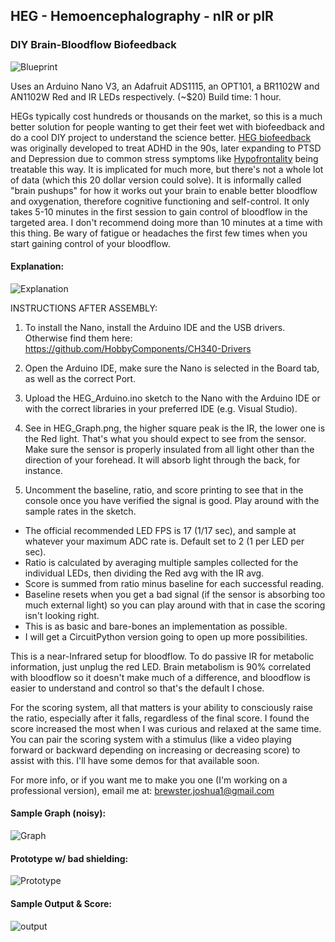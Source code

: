 ## HEG - Hemoencephalography - nIR or pIR
### DIY Brain-Bloodflow Biofeedback

![Blueprint](https://raw.githubusercontent.com/moothyknight/HEG_Arduino/master/HEG_Arduino_BP.png)


Uses an Arduino Nano V3, an Adafruit ADS1115, an OPT101, a BR1102W and AN1102W Red and IR LEDs respectively. (~$20)
Build time: 1 hour.

HEGs typically cost hundreds or thousands on the market, so this is a much better solution for people wanting to get their feet wet with biofeedback and do a cool DIY project to understand the science better. [HEG biofeedback](https://www.ncbi.nlm.nih.gov/pmc/articles/PMC4869785/) was originally developed to treat ADHD in the 90s, later expanding to PTSD and Depression due to common stress symptoms like [Hypofrontality](https://en.wikipedia.org/wiki/Hypofrontality) being treatable this way. It is implicated for much more, but there's not a whole lot of data (which this 20 dollar version could solve). It is informally called "brain pushups" for how it works out your brain to enable better bloodflow and oxygenation, therefore cognitive functioning and self-control. It only takes 5-10 minutes in the first session to gain control of bloodflow in the targeted area. I don't recommend doing more than 10 minutes at a time with this thing. Be wary of fatigue or headaches the first few times when you start gaining control of your bloodflow.


#### Explanation:
![Explanation](https://raw.githubusercontent.com/moothyknight/HEG_Arduino/master/HEGExplained.png)

INSTRUCTIONS AFTER ASSEMBLY:

1. To install the Nano, install the Arduino IDE and the USB drivers. Otherwise find them here: https://github.com/HobbyComponents/CH340-Drivers

2. Open the Arduino IDE, make sure the Nano is selected in the Board tab, as well as the correct Port.

3. Upload the HEG_Arduino.ino sketch to the Nano with the Arduino IDE or with the correct libraries in your preferred IDE (e.g. Visual Studio). 

4. See in HEG_Graph.png, the higher square peak is the IR, the lower one is the Red light. That's what you should expect to see from the sensor. Make sure the sensor is properly insulated from all light other than the direction of your forehead. It will absorb light through the back, for instance. 

5. Uncomment the baseline, ratio, and score printing to see that in the console once you have verified the signal is good. 
Play around with the sample rates in the sketch.

- The official recommended LED FPS is 17 (1/17 sec), and sample at whatever your maximum ADC rate is. Default set to 2 (1 per LED per sec).
- Ratio is calculated by averaging multiple samples collected for the individual LEDs, then dividing the Red avg with the IR avg. 
- Score is summed from ratio minus baseline for each successful reading.
- Baseline resets when you get a bad signal (if the sensor is absorbing too much external light) so you can play around with that in case the scoring isn't looking right. 
- This is as basic and bare-bones an implementation as possible. 
- I will get a CircuitPython version going to open up more possibilities. 

This is a near-Infrared setup for bloodflow. To do passive IR for metabolic information, just unplug the red LED. Brain metabolism is 90% correlated with bloodflow so it doesn't make much of a difference, and bloodflow is easier to understand and control so that's the default I chose. 

For the scoring system, all that matters is your ability to consciously raise the ratio, especially after it falls, regardless of the final score. I found the score increased the most when I was curious and relaxed at the same time. You can pair the scoring system with a stimulus (like a video playing forward or backward depending on increasing or decreasing score) to assist with this. I'll have some demos for that available soon.

For more info, or if you want me to make you one (I'm working on a professional version), email me at: brewster.joshua1@gmail.com

#### Sample Graph (noisy):
![Graph](https://raw.githubusercontent.com/moothyknight/HEG_Arduino/master/HEG_Graph.PNG)


#### Prototype w/ bad shielding:
![Prototype](https://raw.githubusercontent.com/moothyknight/HEG_Arduino/master/HEG_Arduino_Proto.jpg)

#### Sample Output & Score:
![output](https://raw.githubusercontent.com/moothyknight/HEG_Arduino/master/HEGOutput.PNG)
